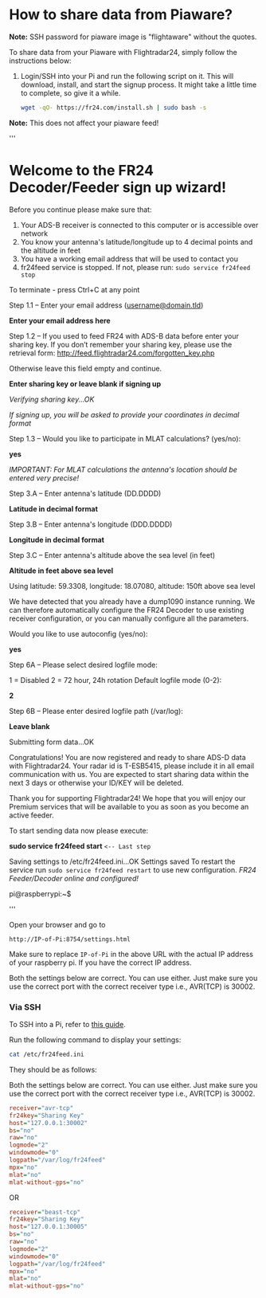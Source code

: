 # How to share data from Piaware?

**Note:** SSH password for piaware image is "flightaware" without the quotes.

To share data from your Piaware with Flightradar24, simply follow the instructions below:

1. Login/SSH into your Pi and run the following script on it. This will download, install, and start the signup process. It might take a little time to complete, so give it a while.
   ```sh
   wget -qO- https://fr24.com/install.sh | sudo bash -s
   ```

**Note:** This does not affect your piaware feed!

'''
# Welcome to the FR24 Decoder/Feeder sign up wizard!

Before you continue please make sure that:
1. Your ADS-B receiver is connected to this computer or is accessible over network
2. You know your antenna's latitude/longitude up to 4 decimal points and the altitude in feet
3. You have a working email address that will be used to contact you
4. fr24feed service is stopped. If not, please run: `sudo service fr24feed stop`

To terminate - press Ctrl+C at any point

Step 1.1 – Enter your email address (username@domain.tld) 

**Enter your email address here**

Step 1.2 – If you used to feed FR24 with ADS-B data before enter your sharing key.
If you don’t remember your sharing key, please use the retrieval form:
http://feed.flightradar24.com/forgotten_key.php

Otherwise leave this field empty and continue.

**Enter sharing key or leave blank if signing up**

*Verifying sharing key...OK*

*If signing up, you will be asked to provide your coordinates in decimal format*

Step 1.3 – Would you like to participate in MLAT calculations? (yes/no):

**yes**

*IMPORTANT: For MLAT calculations the antenna's location should be entered very precise!*

Step 3.A – Enter antenna's latitude (DD.DDDD)

**Latitude in decimal format**

Step 3.B – Enter antenna's longitude (DDD.DDDD)

**Longitude in decimal format**

Step 3.C – Enter antenna's altitude above the sea level (in feet)

**Altitude in feet above sea level**

Using latitude: 59.3308, longitude: 18.07080, altitude: 150ft above sea level

We have detected that you already have a dump1090 instance running. We can therefore automatically configure the FR24 Decoder to use existing receiver configuration, or you can manually configure all the parameters.

Would you like to use autoconfig (yes/no):

**yes**

Step 6A – Please select desired logfile mode:

1 = Disabled
2 = 72 hour, 24h rotation
Default logfile mode (0-2): 

**2**

Step 6B – Please enter desired logfile path (/var/log):

**Leave blank**

Submitting form data...OK

Congratulations! You are now registered and ready to share ADS-D data with Flightradar24.
Your radar id is T-ESB5415, please include it in all email communication with us.
You are expected to start sharing data within the next 3 days or otherwise your ID/KEY will be deleted.

Thank you for supporting Flightradar24! We hope that you will enjoy our Premium services that will be available to you as soon as you become an active feeder.

To start sending data now please execute:

**sudo service fr24feed start** `<-- Last step`

Saving settings to /etc/fr24feed.ini...OK
Settings saved
To restart the service run `sudo service fr24feed restart` to use new configuration.
*FR24 Feeder/Decoder online and configured!*

pi@raspberrypi:~$

'''

Open your browser and go to
```
http://IP-of-Pi:8754/settings.html
```
Make sure to replace `IP-of-Pi` in the above URL with the actual IP address of your raspberry pi. If you have the correct IP address.

Both the settings below are correct. You can use either. Just make sure you use the correct port with the correct receiver type i.e., AVR(TCP) is 30002.

### Via SSH

To SSH into a Pi, refer to [this guide](https://flightradar24com.freshdesk.com/en/support/solutions/articles/3000115468).

Run the following command to display your settings:
```sh
cat /etc/fr24feed.ini
```

They should be as follows:

Both the settings below are correct. You can use either. Just make sure you use the correct port with the correct receiver type i.e., AVR(TCP) is 30002.

```ini
receiver="avr-tcp"
fr24key="Sharing Key"
host="127.0.0.1:30002"
bs="no"
raw="no"
logmode="2"
windowmode="0"
logpath="/var/log/fr24feed"
mpx="no"
mlat="no"
mlat-without-gps="no"
```

OR

```ini
receiver="beast-tcp"
fr24key="Sharing Key"
host="127.0.0.1:30005"
bs="no"
raw="no"
logmode="2"
windowmode="0"
logpath="/var/log/fr24feed"
mpx="no"
mlat="no"
mlat-without-gps="no"
```